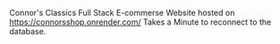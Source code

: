Connor's Classics
  Full Stack E-commerse Website hosted on https://connorsshop.onrender.com/ 
  Takes a Minute to reconnect to the database.
    
